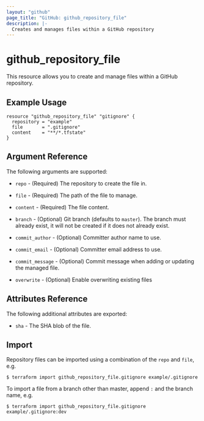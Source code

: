 ```yaml
---
layout: "github"
page_title: "GitHub: github_repository_file"
description: |-
  Creates and manages files within a GitHub repository
---
```


# github_repository_file

This resource allows you to create and manage files within a
GitHub repository.


## Example Usage

```hcl
resource "github_repository_file" "gitignore" {
  repository = "example"
  file       = ".gitignore"
  content    = "**/*.tfstate"
}
```


## Argument Reference

The following arguments are supported:

* `repo` - (Required) The repository to create the file in.

* `file` - (Required) The path of the file to manage.

* `content` - (Required) The file content.

* `branch` - (Optional) Git branch (defaults to `master`).
  The branch must already exist, it will not be created if it does not already exist.

* `commit_author` - (Optional) Committer author name to use.

* `commit_email` - (Optional) Committer email address to use.

* `commit_message` - (Optional) Commit message when adding or updating the managed file.

* `overwrite` - (Optional) Enable overwriting existing files

## Attributes Reference

The following additional attributes are exported:

* `sha` - The SHA blob of the file.


## Import

Repository files can be imported using a combination of the `repo` and `file`, e.g.

```
$ terraform import github_repository_file.gitignore example/.gitignore
```

To import a file from a branch other than master, append `:` and the branch name, e.g.

```
$ terraform import github_repository_file.gitignore example/.gitignore:dev
```

